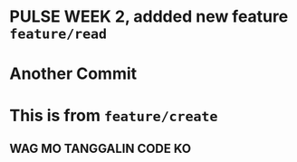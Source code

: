 # PULSE WEEK 2, addded new feature `feature/read`

# Another Commit

# This is from `feature/create`

## WAG MO TANGGALIN CODE KO
